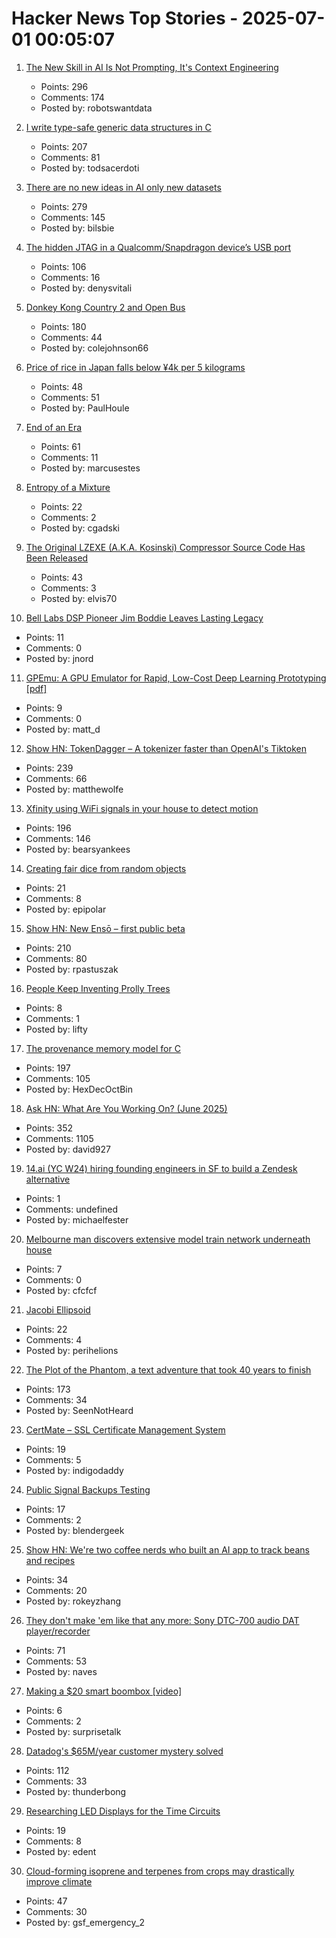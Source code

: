 # Hacker News Top Stories - 2025-07-01 00:05:07

1. [The New Skill in AI Is Not Prompting, It's Context Engineering](https://www.philschmid.de/context-engineering)
   - Points: 296
   - Comments: 174
   - Posted by: robotswantdata

2. [I write type-safe generic data structures in C](https://danielchasehooper.com/posts/typechecked-generic-c-data-structures/)
   - Points: 207
   - Comments: 81
   - Posted by: todsacerdoti

3. [There are no new ideas in AI only new datasets](https://blog.jxmo.io/p/there-are-no-new-ideas-in-ai-only)
   - Points: 279
   - Comments: 145
   - Posted by: bilsbie

4. [The hidden JTAG in a Qualcomm/Snapdragon device’s USB port](https://www.linaro.org/blog/hidden-jtag-qualcomm-snapdragon-usb/)
   - Points: 106
   - Comments: 16
   - Posted by: denysvitali

5. [Donkey Kong Country 2 and Open Bus](https://jsgroth.dev/blog/posts/dkc2-open-bus/)
   - Points: 180
   - Comments: 44
   - Posted by: colejohnson66

6. [Price of rice in Japan falls below ¥4k per 5 kilograms](https://www.japantimes.co.jp/news/2025/06/24/japan/japan-rice-price-falls-below-4000/)
   - Points: 48
   - Comments: 51
   - Posted by: PaulHoule

7. [End of an Era](https://www.erasmatazz.com/personal/self/end-of-an-era.html)
   - Points: 61
   - Comments: 11
   - Posted by: marcusestes

8. [Entropy of a Mixture](https://cgad.ski/blog/entropy-of-a-mixture.html)
   - Points: 22
   - Comments: 2
   - Posted by: cgadski

9. [The Original LZEXE (A.K.A. Kosinski) Compressor Source Code Has Been Released](https://clownacy.wordpress.com/2025/05/24/the-original-lzexe-a-k-a-kosinski-compressor-source-code-has-been-released/)
   - Points: 43
   - Comments: 3
   - Posted by: elvis70

10. [Bell Labs DSP Pioneer Jim Boddie Leaves Lasting Legacy](https://spectrum.ieee.org/dsp-pioneer-jim-boddie)
   - Points: 11
   - Comments: 0
   - Posted by: jnord

11. [GPEmu: A GPU Emulator for Rapid, Low-Cost Deep Learning Prototyping [pdf]](https://vldb.org/pvldb/vol18/p1919-wang.pdf)
   - Points: 9
   - Comments: 0
   - Posted by: matt_d

12. [Show HN: TokenDagger – A tokenizer faster than OpenAI's Tiktoken](https://github.com/M4THYOU/TokenDagger)
   - Points: 239
   - Comments: 66
   - Posted by: matthewolfe

13. [Xfinity using WiFi signals in your house to detect motion](https://www.xfinity.com/support/articles/wifi-motion)
   - Points: 196
   - Comments: 146
   - Posted by: bearsyankees

14. [Creating fair dice from random objects](https://arstechnica.com/science/2025/05/your-next-gaming-dice-could-be-shaped-like-a-dragon-or-armadillo/)
   - Points: 21
   - Comments: 8
   - Posted by: epipolar

15. [Show HN: New Ensō – first public beta](https://untested.sonnet.io/notes/new-enso-first-public-beta/)
   - Points: 210
   - Comments: 80
   - Posted by: rpastuszak

16. [People Keep Inventing Prolly Trees](https://www.dolthub.com/blog/2025-06-03-people-keep-inventing-prolly-trees/)
   - Points: 8
   - Comments: 1
   - Posted by: lifty

17. [The provenance memory model for C](https://gustedt.wordpress.com/2025/06/30/the-provenance-memory-model-for-c/)
   - Points: 197
   - Comments: 105
   - Posted by: HexDecOctBin

18. [Ask HN: What Are You Working On? (June 2025)](undefined)
   - Points: 352
   - Comments: 1105
   - Posted by: david927

19. [14.ai (YC W24) hiring founding engineers in SF to build a Zendesk alternative](https://14.ai/careers)
   - Points: 1
   - Comments: undefined
   - Posted by: michaelfester

20. [Melbourne man discovers extensive model train network underneath house](https://www.sbs.com.au/news/article/i-was-shocked-melbourne-mans-unbelievable-find-after-buying-house/m4sksfer8)
   - Points: 7
   - Comments: 0
   - Posted by: cfcfcf

21. [Jacobi Ellipsoid](https://en.wikipedia.org/wiki/Jacobi_ellipsoid)
   - Points: 22
   - Comments: 4
   - Posted by: perihelions

22. [The Plot of the Phantom, a text adventure that took 40 years to finish](https://scottandrew.com/blog/2025/06/you-can-now-play-plot-of-the-phantom-the-text-adventure-game/)
   - Points: 173
   - Comments: 34
   - Posted by: SeenNotHeard

23. [CertMate – SSL Certificate Management System](https://github.com/fabriziosalmi/certmate)
   - Points: 19
   - Comments: 5
   - Posted by: indigodaddy

24. [Public Signal Backups Testing](https://community.signalusers.org/t/public-signal-backups-testing/69984)
   - Points: 17
   - Comments: 2
   - Posted by: blendergeek

25. [Show HN: We're two coffee nerds who built an AI app to track beans and recipes](https://beanbook.app)
   - Points: 34
   - Comments: 20
   - Posted by: rokeyzhang

26. [They don't make 'em like that any more: Sony DTC-700 audio DAT player/recorder](https://kevinboone.me/dtc-700.html)
   - Points: 71
   - Comments: 53
   - Posted by: naves

27. [Making a $20 smart boombox [video]](https://www.youtube.com/watch?v=P3XCPywlXBI)
   - Points: 6
   - Comments: 2
   - Posted by: surprisetalk

28. [Datadog's $65M/year customer mystery solved](https://blog.pragmaticengineer.com/datadog-65m-year-customer-mystery/)
   - Points: 112
   - Comments: 33
   - Posted by: thunderbong

29. [Researching LED Displays for the Time Circuits](https://www.partsnotincluded.com/researching-time-circuit-led-displays/)
   - Points: 19
   - Comments: 8
   - Posted by: edent

30. [Cloud-forming isoprene and terpenes from crops may drastically improve climate](https://www.smithsonianmag.com/science-nature/scientists-are-just-beginning-to-understand-how-life-makes-clouds-and-their-discoveries-may-drastically-improve-climate-science-180986872/)
   - Points: 47
   - Comments: 30
   - Posted by: gsf_emergency_2

